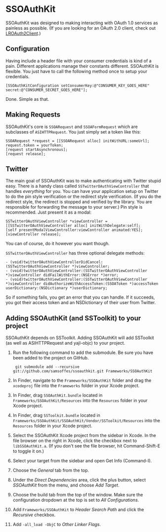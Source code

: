 # SSOAuthKit

SSOAuthKit was designed to making interacting with OAuth 1.0 services as painless as possible. (If you are looking for an OAuth 2.0 client, check out [LROAuth2Client](http://github.com/lukeredpath/lroauth2client).)

## Configuration

Having include a header file with your consumer credentials is kind of a pain. Different applications manage their constants different. SSOAuthKit is flexible. You just have to call the following method once to setup your credentials.

    [SSOAuthKitConfiguration setConsumerKey:@"CONSUMER_KEY_GOES_HERE" secret:@"CONSUMER_SECRET_GOES_HERE"];

Done. Simple as that.

## Making Requests

SSOAuthKit's core is `SSOARequest` and `SSOAFormRequest` which are subclasses of `ASIHTTPRequest`. You just simply set a token like this:

    SSOARequest *request = [[SSOARequest alloc] initWithURL:someUrl];
    request.token = yourToken;
    [request startAsynchronous];
    [request release];

## Twitter

The main goal of SSOAuthKit was to make authenticating with Twitter stupid easy. There is a handy class called `SSTwitterOAuthViewController` that handles *everything* for you. You can have your application setup on Twitter to do the pin style verification or the redirect style verification. (If you do the redirect style, the redirect is stopped and verified by the library. You are responsible for forwarding the message to your server.) Pin style is recommended. Just present it as a modal:

    SSTwitterOAuthViewController *viewController = [[SSTwitterOAuthViewController alloc] initWithDelegate:self];
    [self presentModalViewController:viewController animated:YES];
    [viewController release];

You can of course, do it however you want though.

`SSTwitterOAuthViewController` has three optional delegate methods:

    - (void)twitterOAuthViewControllerDidCancel:(SSTwitterOAuthViewController *)viewController;
    - (void)twitterOAuthViewController:(SSTwitterOAuthViewController *)viewController didFailWithError:(NSError *)error;
    - (void)twitterOAuthViewController:(SSTwitterOAuthViewController *)viewController didAuthorizeWithAccessToken:(SSOAToken *)accessToken userDictionary:(NSDictionary *)userDictionary;

So if something fails, you get an error that you can handle. If it succeeds, you got their access token and an NSDictionary of their user from Twitter.

## Adding SSOAuthKit (and SSToolkit) to your project

SSOAuthKit depends on SSToolkit. Adding SSOAuthKit will add SSToolkit (as well as ASIHTTPRequest and yajl-objc) to your project.

1. Run the following command to add the submodule. Be sure you have been added to the project on GitHub.

        git submodule add --recursive git://github.com/samsoffes/ssoauthkit.git Frameworks/SSOAuthKit

2. In Finder, navigate to the `Frameworks/SSOAuthKit` folder and drag the `xcodeproj` file into the `Frameworks` folder in your Xcode project.

3. In Finder, drag `SSOAuthKit.bundle` located in `Frameworks/SSOAuthKit/Resources` into the `Resources` folder in your Xcode project.

4. In Finder, drag `SSToolkit.bundle` located in `Frameworks/SSOAuthKit/SSOAuthKit/Vendor/SSToolkit/Resources` into the `Resources` folder in your Xcode project.

5. Select the SSOAuthKit Xcode project from the sidebar in Xcode. In the file browser on the right in Xcode, click the checkbox next to `libSSOAuthKit.a`. (If you don't see the file browser, hit Command-Shift-E to toggle it on.)

6. Select your target from the sidebar and open Get Info (Command-I).

7. Choose the *General* tab from the top.

8. Under the *Direct Dependencies* area, click the plus button, select *SSOAuthKit* from the menu, and choose *Add Target*.

9. Choose the build tab from the top of the window. Make sure the configuration dropdown at the top is set to *All Configurations*.

9. Add `Frameworks/SSOAuthKit` to *Header Search Path* and click the *Recursive* checkbox.

10. Add `-all_load -ObjC` to *Other Linker Flags*.
